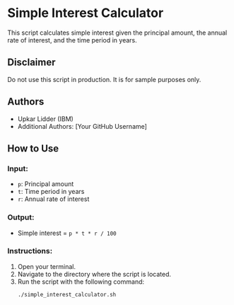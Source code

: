 # Simple Interest Calculator

This script calculates simple interest given the principal amount, the annual rate of interest, and the time period in years.

## Disclaimer

Do not use this script in production. It is for sample purposes only.

## Authors

- Upkar Lidder (IBM)
- Additional Authors: [Your GitHub Username]

## How to Use

### Input:

- `p`: Principal amount
- `t`: Time period in years
- `r`: Annual rate of interest

### Output:

- Simple interest = `p * t * r / 100`

### Instructions:

1. Open your terminal.
2. Navigate to the directory where the script is located.
3. Run the script with the following command:
   ```bash
   ./simple_interest_calculator.sh
